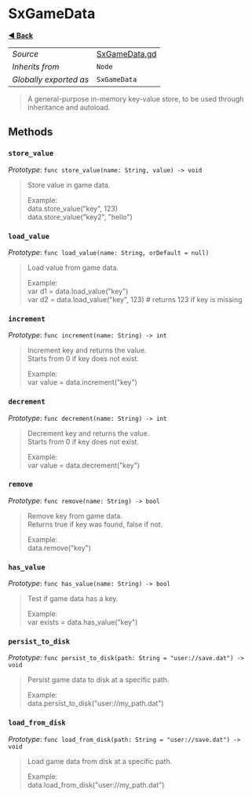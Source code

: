 # SxGameData

**[◀️ Back](../readme.md)**

|    |     |
|----|-----|
|*Source*|[SxGameData.gd](../../../../nodes/utils/SxGameData/SxGameData.gd)|
|*Inherits from*|`Node`|
|*Globally exported as*|`SxGameData`|

> A general-purpose in-memory key-value store, to be used through inheritance and autoload.  
## Methods

### `store_value`

*Prototype*: `func store_value(name: String, value) -> void`

> Store value in game data.  
>   
> Example:  
>   data.store_value("key", 123)  
>   data.store_value("key2", "hello")  
### `load_value`

*Prototype*: `func load_value(name: String, orDefault = null)`

> Load value from game data.  
>   
> Example:  
>   var d1 = data.load_value("key")  
>   var d2 = data.load_value("key", 123)  # returns 123 if key is missing  
### `increment`

*Prototype*: `func increment(name: String) -> int`

> Increment key and returns the value.  
> Starts from 0 if key does not exist.  
>   
> Example:  
>   var value = data.increment("key")  
### `decrement`

*Prototype*: `func decrement(name: String) -> int`

> Decrement key and returns the value.  
> Starts from 0 if key does not exist.  
>   
> Example:  
>   var value = data.decrement("key")  
### `remove`

*Prototype*: `func remove(name: String) -> bool`

> Remove key from game data.  
> Returns true if key was found, false if not.  
>   
> Example:  
>   data.remove("key")  
### `has_value`

*Prototype*: `func has_value(name: String) -> bool`

> Test if game data has a key.  
>   
> Example:  
>   var exists = data.has_value("key")  
### `persist_to_disk`

*Prototype*: `func persist_to_disk(path: String = "user://save.dat") -> void`

> Persist game data to disk at a specific path.  
>   
> Example:  
>   data.persist_to_disk("user://my_path.dat")  
### `load_from_disk`

*Prototype*: `func load_from_disk(path: String = "user://save.dat") -> void`

> Load game data from disk at a specific path.  
>   
> Example:  
>   data.load_from_disk("user://my_path.dat")  

